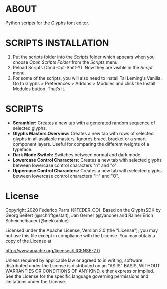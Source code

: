 # ABOUT

Python scripts for the [Glyphs font editor](http://glyphsapp.com/).

# SCRIPTS INSTALLATION

1. Put the scripts folder into the *Scripts* folder which appears when you choose *Open Scripts Folder* from the *Scripts* menu. 
2. Reload Scripts (Cmd-Opt-Shift-Y). Now they are visible in the *Script* menu. 
3. For some of the scripts, you will also need to install Tal Leming's Vanilla: Go to Glyphs > Preferences > Addons > Modules and click the Install Modules button. That’s it.

# SCRIPTS

* **Scrambler:** Creates a new tab with a generated random sequence of selected glyphs.
* **Glyphs Masters Overview:** Creates a new tab with rows of selected glyphs in all available masters. Ignores brace, bracket or a smart component layers. Useful for comparing the different weights of a typeface.
* **Dark Mode Switch:** Switches between normal and dark mode.
* **Lowercase Control Characters:** Creates a new tab with selected glyphs between lowercase control characters "n" and "o".
* **Uppercase Control Characters:** Creates a new tab with selected glyphs between lowercase control characters "H" and "O".

# License

Copyright 2020 Federico Parra (@FEDER_CO).
Based on the GlyphsSDK by Georg Seifert (@schriftgestalt), Jan Gerner (@yanone) and Rainer Erich Scheichelbauer (@mekkablue).

Licensed under the Apache License, Version 2.0 (the "License");
you may not use this file except in compliance with the License.
You may obtain a copy of the License at

http://www.apache.org/licenses/LICENSE-2.0

Unless required by applicable law or agreed to in writing, software
distributed under the License is distributed on an "AS IS" BASIS,
WITHOUT WARRANTIES OR CONDITIONS OF ANY KIND, either express or implied.
See the License for the specific language governing permissions and
limitations under the License.
